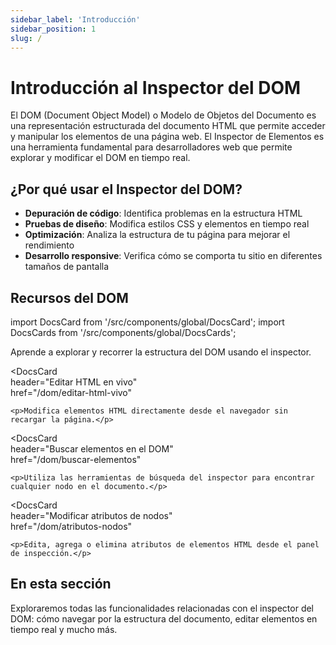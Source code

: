 ```yaml
---
sidebar_label: 'Introducción'
sidebar_position: 1
slug: /
---
```


# Introducción al Inspector del DOM

El DOM (Document Object Model) o Modelo de Objetos del Documento es una representación estructurada del documento HTML que permite acceder y manipular los elementos de una página web. El Inspector de Elementos es una herramienta fundamental para desarrolladores web que permite explorar y modificar el DOM en tiempo real.

## ¿Por qué usar el Inspector del DOM?

- **Depuración de código**: Identifica problemas en la estructura HTML  
- **Pruebas de diseño**: Modifica estilos CSS y elementos en tiempo real  
- **Optimización**: Analiza la estructura de tu página para mejorar el rendimiento  
- **Desarrollo responsive**: Verifica cómo se comporta tu sitio en diferentes tamaños de pantalla  

## Recursos del DOM

import DocsCard from '/src/components/global/DocsCard';
import DocsCards from '/src/components/global/DocsCards';

<DocsCards>   
  <DocsCard      
    header="Navegar el DOM"     
    href="/dom/navegar-dom"   
  >     
    <p>Aprende a explorar y recorrer la estructura del DOM usando el inspector.</p>   
  </DocsCard>    
  
  <DocsCard     
    header="Editar HTML en vivo"     
    href="/dom/editar-html-vivo"   
  >     
    <p>Modifica elementos HTML directamente desde el navegador sin recargar la página.</p>   
  </DocsCard>    
  
  <DocsCard     
    header="Buscar elementos en el DOM"     
    href="/dom/buscar-elementos"   
  >     
    <p>Utiliza las herramientas de búsqueda del inspector para encontrar cualquier nodo en el documento.</p>   
  </DocsCard>    
  
  <DocsCard      
    header="Modificar atributos de nodos"      
    href="/dom/atributos-nodos"    
  >     
    <p>Edita, agrega o elimina atributos de elementos HTML desde el panel de inspección.</p>   
  </DocsCard> 
</DocsCards>

## En esta sección

Exploraremos todas las funcionalidades relacionadas con el inspector del DOM: cómo navegar por la estructura del documento, editar elementos en tiempo real y mucho más.
